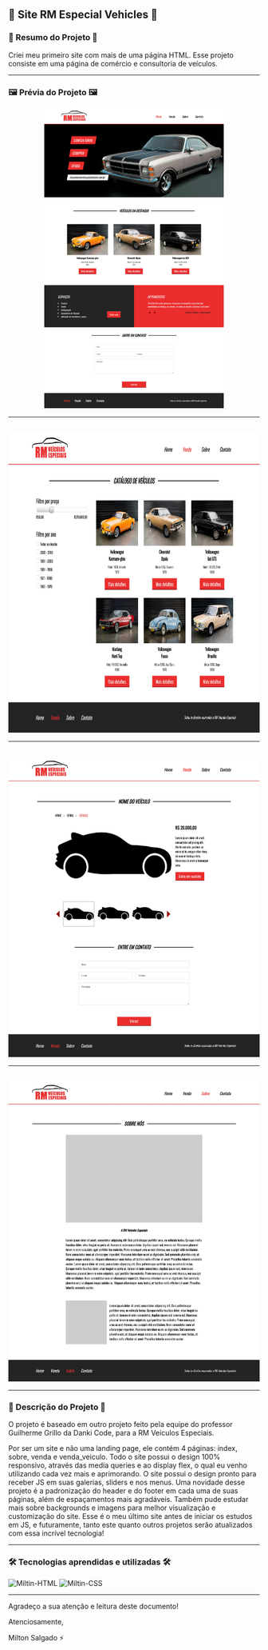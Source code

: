 ## 🚗 Site RM Especial Vehicles 🚗

### 📄 Resumo do Projeto 📄

Criei meu primeiro site com mais de uma página HTML. Esse projeto consiste em uma página de comércio e consultoria de veículos.

<hr>

### 🖼️ Prévia do Projeto 🖼️

<div align="center">
  <img height="600em" src="images/demo/site_rm_special_vehicles_index.jpg">
  <br>
  <hr>
  <br>
  <img height="600em" src="images/demo/site_rm_special_vehicles_venda.jpg">
  <br>
  <hr>
  <br>
  <img height="600em" src="images/demo/site_rm_special_vehicles_venda_veiculo.jpg">
  <br>
  <hr>
  <br>
  <img height="600em" src="images/demo/site_rm_special_vehicles_sobre.jpg">
</div>

<hr>

### 📖 Descrição do Projeto 📖

O projeto é baseado em outro projeto feito pela equipe do professor Guilherme Grillo da Danki Code, para a RM Veículos Especiais.

Por ser um site e não uma landing page, ele contém 4 páginas: index, sobre, venda e venda_veiculo. Todo o site possui o design 100% responsivo, através das media queries e ao display flex, o qual eu venho utilizando cada vez mais e aprimorando. O site possui o design pronto para receber JS em suas galerias, sliders e nos menus. Uma novidade desse projeto é a padronização do header e do footer em cada uma de suas páginas, além de espaçamentos mais agradáveis. Também pude estudar mais sobre backgrounds e imagens para melhor visualização e customização do site. Esse é o meu último site antes de iniciar os estudos em JS, e futuramente, tanto este quanto outros projetos serão atualizados com essa incrível tecnologia!

<hr>

### 🛠️ Tecnologias aprendidas e utilizadas 🛠️

<div style="display: inline_block">
  <img align="center" alt="Miltin-HTML" height="30" width="40" src="https://cdn.jsdelivr.net/gh/devicons/devicon/icons/html5/html5-plain.svg">
  <img align="center" alt="Miltin-CSS" height="30" width="40" src="https://cdn.jsdelivr.net/gh/devicons/devicon/icons/css3/css3-plain.svg">
</div>

<hr>

Agradeço a sua atenção e leitura deste documento!

Atenciosamente, 

Milton Salgado ⚡